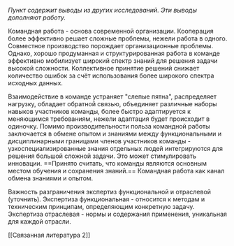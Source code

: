 *Пункт содержит выводы из других исследований. Эти выводы дополняют работу.*

Командная работа - основа современной организации.
Кооперация более эффективно решает сложные проблемы, нежели работа в одного. 
Совместное производство порождает организационные проблемы. Однако, хорошо продуманная и структурированная работа в команде эффективно мобилизует широкий спектр знаний для решения задачи высокой сложности. 
Коллективное принятие решений снижает количество ошибок за счёт использования более широкого спектра исходных данных. 

Взаимодействие в команде устраняет "слепые пятна", распределяет нагрузку, обладает обратной связью, объединяет различные наборы навыков участников команды, более быстро адаптируется к меняющимся требованиям, нежели адаптация будет происходит в одиночку.
Помимо производительности польза командной работы заключается в
обмене опытом и знаниями между функциональными и дисциплинарными границами членов участников команды - узкоспециализированные знания отдельных людей интегрируются для решения большой сложной задачи. Это может стимулировать инновации. 
==Принято считать, что команды являются основным местом обучения  и сохранения знаний.== Командная работа как канал обмена знаниями и опытом. 

Важность разграничения экспертиз функциональной и отраслевой (уточнить). 
Экспертиза функциональная - относится к методам и техническим принципам, определяющим конкретную задачу. 
Экспертиза отраслевая - нормы и содержания применения, уникальная для каждой отрасли. 

[[Связанная литература 2]]

